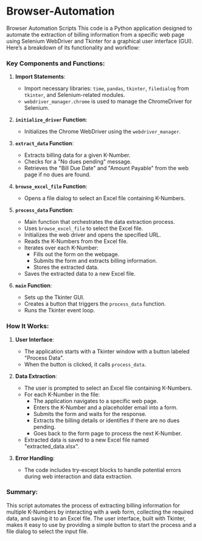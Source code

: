 # Browser-Automation
Browser Automation Scripts 
This code is a Python application designed to automate the extraction of billing information from a specific web page using Selenium WebDriver and Tkinter for a graphical user interface (GUI). Here’s a breakdown of its functionality and workflow:

### Key Components and Functions:

1. **Import Statements**:
    - Import necessary libraries: `time`, `pandas`, `tkinter`, `filedialog` from `tkinter`, and Selenium-related modules.
    - `webdriver_manager.chrome` is used to manage the ChromeDriver for Selenium.

2. **`initialize_driver` Function**:
    - Initializes the Chrome WebDriver using the `webdriver_manager`.

3. **`extract_data` Function**:
    - Extracts billing data for a given K-Number.
    - Checks for a "No dues pending" message.
    - Retrieves the "Bill Due Date" and "Amount Payable" from the web page if no dues are found.

4. **`browse_excel_file` Function**:
    - Opens a file dialog to select an Excel file containing K-Numbers.

5. **`process_data` Function**:
    - Main function that orchestrates the data extraction process.
    - Uses `browse_excel_file` to select the Excel file.
    - Initializes the web driver and opens the specified URL.
    - Reads the K-Numbers from the Excel file.
    - Iterates over each K-Number:
        - Fills out the form on the webpage.
        - Submits the form and extracts billing information.
        - Stores the extracted data.
    - Saves the extracted data to a new Excel file.

6. **`main` Function**:
    - Sets up the Tkinter GUI.
    - Creates a button that triggers the `process_data` function.
    - Runs the Tkinter event loop.

### How It Works:

1. **User Interface**:
    - The application starts with a Tkinter window with a button labeled "Process Data".
    - When the button is clicked, it calls `process_data`.

2. **Data Extraction**:
    - The user is prompted to select an Excel file containing K-Numbers.
    - For each K-Number in the file:
        - The application navigates to a specific web page.
        - Enters the K-Number and a placeholder email into a form.
        - Submits the form and waits for the response.
        - Extracts the billing details or identifies if there are no dues pending.
        - Goes back to the form page to process the next K-Number.
    - Extracted data is saved to a new Excel file named "extracted_data.xlsx".

3. **Error Handling**:
    - The code includes try-except blocks to handle potential errors during web interaction and data extraction.

### Summary:

This script automates the process of extracting billing information for multiple K-Numbers by interacting with a web form, collecting the required data, and saving it to an Excel file. The user interface, built with Tkinter, makes it easy to use by providing a simple button to start the process and a file dialog to select the input file.
